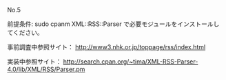 No.5

前提条件:
sudo cpanm XML::RSS::Parser 
で必要モジュールをインストールしてください。

事前調査中参照サイト：
http://www3.nhk.or.jp/toppage/rss/index.html

実装中参照サイト：
http://search.cpan.org/~tima/XML-RSS-Parser-4.0/lib/XML/RSS/Parser.pm